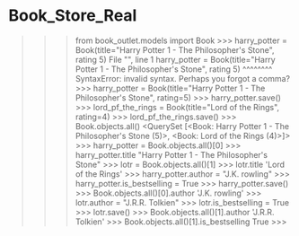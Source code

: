# Book_Store_Real
 >>> from book_outlet.models import Book >>> harry_potter = Book(title="Harry Potter 1 - The Philosopher's Stone", rating 5)   File "<console>", line 1     harry_potter = Book(title="Harry Potter 1 - The Philosopher's Stone", rating 5)                                                                                ^^^^^^^^       SyntaxError: invalid syntax. Perhaps you forgot a comma? >>> harry_potter = Book(title="Harry Potter 1 - The Philosopher's Stone", rating=5)  >>> harry_potter.save() >>> lord_pf_the_rings = Book(title="Lord of the Rings", rating=4)  >>> lord_pf_the_rings.save() >>> Book.objects.all() <QuerySet [<Book: Harry Potter 1 - The Philosopher's Stone (5)>, <Book: Lord of the Rings (4)>]> >>> harry_potter = Book.objects.all()[0] >>> harry_potter.title "Harry Potter 1 - The Philosopher's Stone" >>> lotr = Book.objects.all()[1] >>> lotr.title 'Lord of the Rings' >>> harry_potter.author = "J.K. rowling" >>> harry_potter.is_bestselling = True >>> harry_potter.save() >>> Book.objects.all()[0].author 'J.K. rowling' >>> lotr.author = "J.R.R. Tolkien" >>> lotr.is_bestselling = True     >>> lotr.save()                >>> Book.objects.all()[1].author 'J.R.R. Tolkien' >>> Book.objects.all()[1].is_bestselling True >>> 
